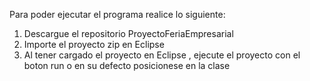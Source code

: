 Para poder ejecutar el programa realice lo siguiente:
1. Descargue el repositorio ProyectoFeriaEmpresarial
2. Importe el proyecto zip en Eclipse
3. Al tener cargado el proyecto en Eclipse , ejecute el proyecto con el boton run o en su defecto posicionese en la clase 
